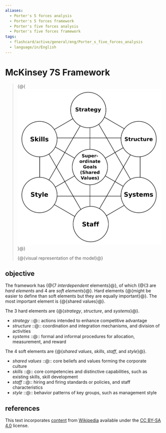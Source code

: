 ```yaml
---
aliases:
  - Porter's 5 forces analysis
  - Porter's 5 forces framework
  - Porter's five forces analysis
  - Porter's five forces framework
tags:
  - flashcard/active/general/eng/Porter_s_five_forces_analysis
  - language/in/English
---
```


# McKinsey 7S Framework

> {@{![visual representation of the model](../../archives/Wikimedia%20Commons/McKinsey%207S%20framework.svg)}@}
>
> {@{visual representation of the model}@} <!--SR:!2025-09-08,279,250!2025-01-23,162,310-->

## objective

The framework has {@{7 _interdependent_ elements}@}, of which {@{3 are _hard elements_ and 4 are _soft elements_}@}. Hard elements {@{might be easier to define than soft elements but they are equally important}@}. The most important element is {@{shared values}@}. <!--SR:!2025-02-17,179,310!2025-06-30,299,330!2025-03-05,205,330!2025-03-09,194,310-->

The 3 hard elements are {@{_strategy_, _structure_, and _systems_}@}. <!--SR:!2025-02-26,188,290-->

- _strategy_ ::@:: actions intended to enhance competitive advantage <!--SR:!2026-06-24,566,330!2025-04-16,239,330-->
- _structure_ ::@:: coordination and integration mechanisms, and division of activities <!--SR:!2025-02-04,158,270!2025-01-10,160,310-->
- _systems_ ::@:: formal and informal procedures for allocation, measurement, and reward <!--SR:!2026-03-09,467,310!2025-03-04,204,330-->

The 4 soft elements are {@{_shared values_, _skills_, _staff_, and _style_}@}. <!--SR:!2025-03-26,185,270-->

- _shared values_ ::@:: core beliefs and values forming the corporate culture <!--SR:!2025-06-19,290,330!2025-03-30,226,330-->
- _skills_ ::@:: core competencies and distinctive capabilities, such as existing skills, skill development <!--SR:!2024-12-25,135,290!2025-02-09,174,310-->
- _staff_ ::@:: hiring and firing standards or policies, and staff characteristics <!--SR:!2025-03-16,169,290!2025-04-04,231,330-->
- _style_ ::@:: behavior patterns of key groups, such as management style <!--SR:!2025-06-13,286,330!2025-04-09,235,330-->

## references

This text incorporates [content](https://en.wikipedia.org/wiki/McKinsey_7S_Framework) from [Wikipedia](Wikipedia.md) available under the [CC BY-SA 4.0](https://creativecommons.org/licenses/by-sa/4.0/) license.
